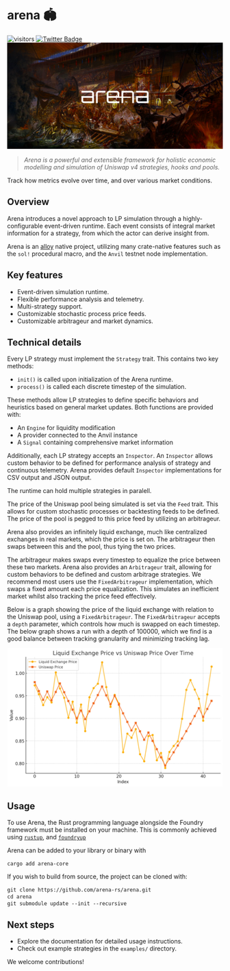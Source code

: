 # arena 🏟️

![visitors](https://visitor-badge.laobi.icu/badge?page_id=arena-rs.arena)
[![Twitter Badge](https://badgen.net/badge/icon/twitter?icon=twitter&label)](https://twitter.com/anthiasxyz)
![image](https://github.com/arena-rs/.github/blob/main/arena_banner.png)

> *Arena is a powerful and extensible framework for holistic economic modelling and simulation of Uniswap v4 strategies, hooks and pools.*

Track how metrics evolve over time, and over various market conditions.

## Overview

Arena introduces a novel approach to LP simulation through a highly-configurable event-driven runtime. Each event consists of integral market information for a strategy, from which the actor can derive insight from.

Arena is an [alloy](https://alloy.rs) native project, utilizing many crate-native features such as the `sol!` procedural macro, and the `Anvil` testnet node implementation.

## Key features
- Event-driven simulation runtime.
- Flexible performance analysis and telemetry.
- Multi-strategy support.
- Customizable stochastic process price feeds.
- Customizable arbitrageur and market dynamics. 

## Technical details
Every LP strategy must implement the `Strategy` trait. This contains two key methods:
- `init()` is called upon initialization of the Arena runtime.
- `process()` is called each discrete timestep of the simulation.

These methods allow LP strategies to define specific behaviors and heuristics based on general market updates. Both functions are provided with:
- An `Engine` for liquidity modification
- A provider connected to the Anvil instance
- A `Signal` containing comprehensive market information

Additionally, each LP strategy accepts an `Inspector`. An `Inspector` allows custom behavior to be defined for performance analysis of strategy and continuous telemetry. Arena provides default `Inspector` implementations for CSV output and JSON output. 

The runtime can hold multiple strategies in paralell.

The price of the Uniswap pool being simulated is set via the `Feed` trait. This allows for custom stochastic processes or backtesting feeds to be defined. The price of the pool is pegged to this price feed by utilizing an arbitrageur. 

Arena also provides an infinitely liquid exchange, much like centralized exchanges in real markets, which the price is set on. The arbitrageur then swaps between this and the pool, thus tying the two prices.

The arbitrageur makes swaps every timestep to equalize the price between these two markets. Arena also provides an `Arbitrageur` trait, allowing for custom behaviors to be defined and custom arbitrage strategies. We recommend most users use the `FixedArbitrageur` implementation, which swaps a fixed amount each price equalization. This simulates an inefficient market whilst also tracking the price feed effectively.

Below is a graph showing the price of the liquid exchange with relation to the Uniswap pool, using a `FixedArbitrageur`. The `FixedArbitrageur` accepts a `depth` parameter, which controls how much is swapped on each timestep. The below graph shows a run with a depth of 100000, which we find is a good balance between tracking granularity and minimizing tracking lag.

![image](./assets/price_tracking_example.jpg)

## Usage

To use Arena, the Rust programming language alongside the Foundry framework must be installed on your machine. This is commonly achieved using [`rustup`](https://rustup.rs/), and [`foundryup`](https://book.getfoundry.sh/getting-started/installation)

Arena can be added to your library or binary with 
```
cargo add arena-core
```

If you wish to build from source, the project can be cloned with:
```
git clone https://github.com/arena-rs/arena.git
cd arena
git submodule update --init --recursive
```

## Next steps

- Explore the documentation for detailed usage instructions.
- Check out example strategies in the `examples/` directory.

We welcome contributions!